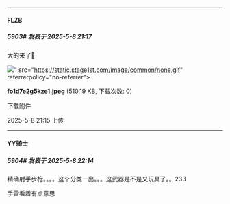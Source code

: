 ﻿
*****

####  FLZB  
##### 5903#       发表于 2025-5-8 21:17

大的来了💩

<img src="https://img.stage1st.com/forum/202505/08/211529fkqqpzayb5303hpb.jpeg" referrerpolicy="no-referrer">" src="https://static.stage1st.com/image/common/none.gif" referrerpolicy="no-referrer">

<strong>fo1d7e2g5kze1.jpeg</strong> (510.19 KB, 下载次数: 0)

下载附件

2025-5-8 21:15 上传


*****

####  YY骑士  
##### 5904#       发表于 2025-5-8 22:14

精确射手步枪。。。。这个分类一出。。。这武器是不是又玩具了。。233

手雷看着有点意思

